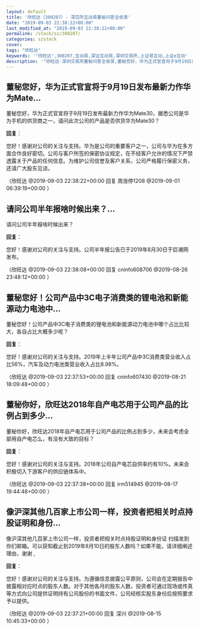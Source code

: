 ```yaml
---
layout: default
title: '欣旺达（300207）- 深交所互动易董秘问答全收录'
date: "2019-09-03 22:38:22+00:00"
last_modified_at: "2019-09-03 22:38:22+00:00"
permalink: /stock/sz/300207/
categories: szstock
cover: 
tags: "欣旺达"
keywords: '"欣旺达",300207,互动易,深证互动易,深圳交易所,上证易互动,上证e互动'
description: '"欣旺达-深圳交易所董秘问答全收录,董秘您好，华为正式官宣将于9月19日发布最新力作华为Mate30，据悉公司是华为手机的供货商之一，请问此次公司的产品是否供货华为Mate30？"'
---
```


## 董秘您好，华为正式官宣将于9月19日发布最新力作华为Mate...

董秘您好，华为正式官宣将于9月19日发布最新力作华为Mate30，据悉公司是华为手机的供货商之一，请问此次公司的产品是否供货华为Mate30？

**回复**：

您好！感谢对公司的关注与支持。华为是公司的重要客户之一，公司与华为在多方面合作良好密切。公司与客户所签的保密协议规定，在不经客户允许的情况下严禁透露关于产品的任何信息。为维护公司信誉及客户关系，公司严格履行保密义务，还请广大股东见谅。 

（欣旺达  @2019-09-03 22:38:22+00:00 回复 周涨停1208  @2019-09-01 06:39:19+00:00 ）

## 请问公司半年报啥时候出来？...

请问公司半年报啥时候出来？

**回复**：

您好！感谢对公司的关注与支持。公司半年报公告已于2019年8月30日于巨潮网发布。 

（欣旺达  @2019-09-03 22:38:08+00:00 回复 cninfo608706  @2019-08-26 23:48:12+00:00 ）

## 董秘您好！公司产品中3C电子消费类的锂电池和新能源动力电池中...

董秘您好！公司产品中3C电子消费类的锂电池和新能源动力电池中哪个占比比较大，各自占比大概多少呢？

**回复**：

您好！感谢对公司的关注与支持。2019年上半年公司产品中3C消费类营业收入占比56%，汽车及动力电池类营业收入占比8.98%。 

（欣旺达  @2019-09-03 22:37:53+00:00 回复 cninfo607430  @2019-08-21 18:09:48+00:00 ）

## 董秘你好，欣旺达2018年自产电芯用于公司产品的比例占到多少...

董秘你好，欣旺达2018年自产电芯用于公司产品的比例占到多少，未来会考虑全部用自产电芯么，有没有大致的目标？

**回复**：

您好！感谢对公司的关注与支持。2018年公司自产电芯自供率约有10%。未来会积极切入下游客户的供应链体系中。 

（欣旺达  @2019-09-03 22:37:38+00:00 回复 irm514945  @2019-08-17 19:44:48+00:00 ）

## 像沪深其他几百家上市公司一样，投资者把相关时点持股证明和身份...

像沪深其他几百家上市公司一样，投资者把相关时点持股证明和身份证 扫描发到你们邮箱。可以获知截止到2019年8月10日的股东人数吗？如果不能，请详细阐述理由，谢谢 ,

**回复**：

您好！感谢对公司的关注与支持。为遵循信息披露公平原则，公司会在定期报告中披露相对应时点的股东人数。对于其他各月的股东人数，投资者可通过现场或传真等方式向公司提供证明持有公司股份的书面文件，公司经核实股东身份后按照要求予以提供。 

（欣旺达  @2019-09-03 22:37:21+00:00 回复 深兴  @2019-08-15 10:45:33+00:00 ）

